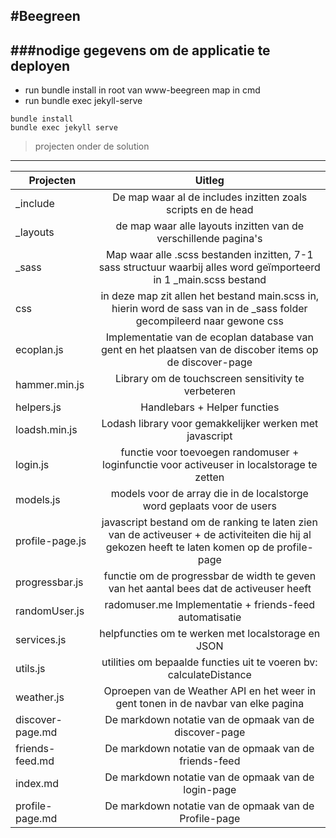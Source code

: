 #Beegreen
-----

###nodige gegevens om de applicatie te deployen
-----
* run bundle install in root van www-beegreen map in cmd 
* run bundle exec jekyll-serve


```
bundle install
bundle exec jekyll serve
```

>projecten onder de solution
-----

|  Projecten                 |  Uitleg                                        |
|  ---------------------     |  :------------------------------------------: |
|  _include                  |  De map waar al de includes inzitten zoals scripts en de head   |
|  _layouts                  |  de map waar alle layouts inzitten van de verschillende pagina's|
|  _sass                     |  Map waar alle .scss bestanden inzitten, 7-1 sass structuur waarbij alles word geïmporteerd in 1 _main.scss bestand |
|  css                       |  in deze map zit allen het bestand main.scss in, hierin word de sass van in de _sass folder gecompileerd naar gewone css    |
|  ecoplan.js                |  Implementatie van de ecoplan database van gent en het plaatsen van de discober items op de discover-page|
|  hammer.min.js             |  Library om de touchscreen sensitivity te verbeteren |
|  helpers.js                |  Handlebars + Helper functies                                  |
|  loadsh.min.js             |  Lodash library voor gemakkelijker werken met javascript                             |
|  login.js                  |  functie voor toevoegen randomuser + loginfunctie voor activeuser in localstorage te zetten                    |
|  models.js                 |  models voor de array die in de localstorge word geplaats voor de users       |
|  profile-page.js           |  javascript bestand om de ranking te laten zien van de activeuser + de activiteiten die hij al gekozen heeft te laten komen op de profile-page                                      |
|  progressbar.js            |  functie om de progressbar de width te geven van het aantal bees dat de activeuser heeft                                    |
|  randomUser.js             |  radomuser.me Implementatie + friends-feed automatisatie|
|  services.js               |  helpfuncties om te werken met localstorage en JSON                                       |
|  utils.js                  |  utilities om bepaalde functies uit te voeren bv: calculateDistance |
|  weather.js                |  Oproepen van de Weather API en het weer in gent tonen in de navbar van elke pagina                                       |
|  discover-page.md          |  De markdown notatie van de opmaak van de discover-page                          |
|  friends-feed.md           |  De markdown notatie van de opmaak van de friends-feed                          |
|  index.md                  |  De markdown notatie van de opmaak van de login-page                          |
|  profile-page.md           |  De markdown notatie van de opmaak van de Profile-page                          |
